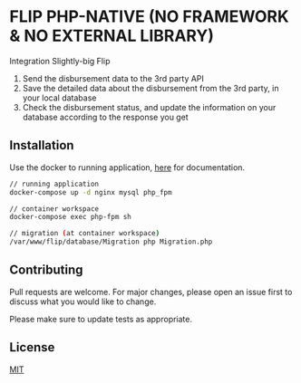 # FLIP PHP-NATIVE (NO FRAMEWORK & NO EXTERNAL LIBRARY)

Integration Slightly-big Flip

1. Send the disbursement data to the 3rd party API
2. Save the detailed data about the disbursement from the 3rd party, in your local database
3. Check the disbursement status, and update the information on your database according to the response you get

## Installation
Use the docker to running application, [here](https://docs.docker.com/install/) for documentation.


```bash
// running application
docker-compose up -d nginx mysql php_fpm

// container workspace
docker-compose exec php-fpm sh

// migration (at container workspace)
/var/www/flip/database/Migration php Migration.php

```


## Contributing
Pull requests are welcome. For major changes, please open an issue first to discuss what you would like to change.

Please make sure to update tests as appropriate.

## License
[MIT](https://choosealicense.com/licenses/mit/)
